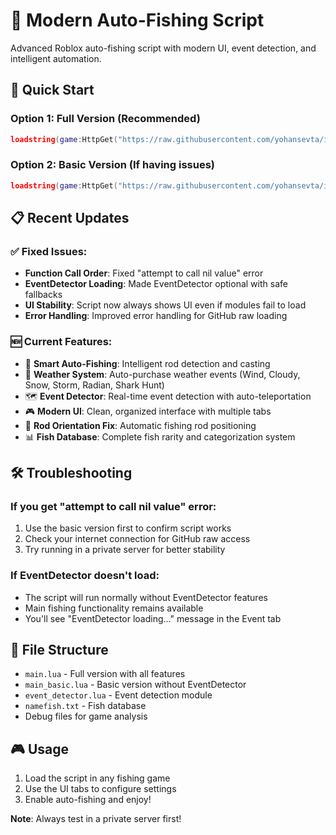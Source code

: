 # 🎣 Modern Auto-Fishing Script
Advanced Roblox auto-fishing script with modern UI, event detection, and intelligent automation.

## 🚀 Quick Start

### Option 1: Full Version (Recommended)
```lua
loadstring(game:HttpGet("https://raw.githubusercontent.com/yohansevta/ikan_itu/main/main.lua"))()
```

### Option 2: Basic Version (If having issues)
```lua
loadstring(game:HttpGet("https://raw.githubusercontent.com/yohansevta/ikan_itu/main/main_basic.lua"))()
```

## 📋 Recent Updates

### ✅ Fixed Issues:
- **Function Call Order**: Fixed "attempt to call nil value" error
- **EventDetector Loading**: Made EventDetector optional with safe fallbacks
- **UI Stability**: Script now always shows UI even if modules fail to load
- **Error Handling**: Improved error handling for GitHub raw loading

### 🆕 Current Features:
- 🎯 **Smart Auto-Fishing**: Intelligent rod detection and casting
- 🌊 **Weather System**: Auto-purchase weather events (Wind, Cloudy, Snow, Storm, Radian, Shark Hunt)  
- 🗺️ **Event Detector**: Real-time event detection with auto-teleportation
- 🎮 **Modern UI**: Clean, organized interface with multiple tabs
- 🔧 **Rod Orientation Fix**: Automatic fishing rod positioning
- 📊 **Fish Database**: Complete fish rarity and categorization system

## 🛠️ Troubleshooting

### If you get "attempt to call nil value" error:
1. Use the basic version first to confirm script works
2. Check your internet connection for GitHub raw access
3. Try running in a private server for better stability

### If EventDetector doesn't load:
- The script will run normally without EventDetector features
- Main fishing functionality remains available
- You'll see "EventDetector loading..." message in the Event tab

## 📁 File Structure
- `main.lua` - Full version with all features
- `main_basic.lua` - Basic version without EventDetector
- `event_detector.lua` - Event detection module
- `namefish.txt` - Fish database
- Debug files for game analysis

## 🎮 Usage
1. Load the script in any fishing game
2. Use the UI tabs to configure settings
3. Enable auto-fishing and enjoy!

**Note**: Always test in a private server first!